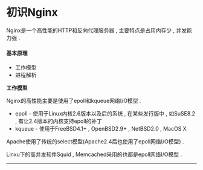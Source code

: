 # 初识Nginx

Nginx是一个高性能的HTTP和反向代理服务器 , 主要特点是占用内存少 , 并发能力强 .

#### 基本原理

* 工作模型
* 进程解析

**工作模型**

Nginx的高性能主要是使用了epoll和kqueue网络I/O模型 .

* epoll - 使用于Linux内核2.6版本以及后的系统 , 在某些发行版中 , 如SuSE8.2 , 有让2.4版本的内核支持epoll的补丁
* kqueue - 使用于FreeBSD4.1+ , OpenBSD2.9+ , NetBSD2.0 , MacOS X

Apache使用了传统的select模型\(Apache2.4后也使用了epoll网络I/O模型\) .

Linxu下的高并发软件Squid , Memcached采用的也都是epoll网络I/O模型 .

---

#### 



